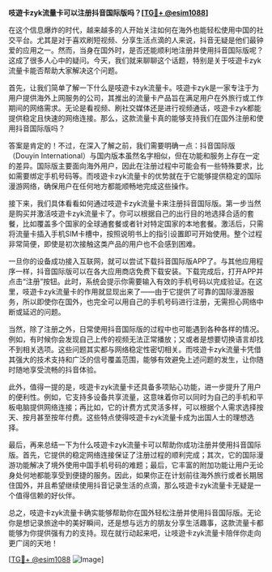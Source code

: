 **吱遊卡zyk流量卡可以注册抖音国际版吗？[[TG💪+ @esim1088](https://t.me/s/esim1088)]**

在这个信息爆炸的时代，越来越多的人开始关注如何在海外也能轻松使用中国的社交平台。尤其是对于喜欢刷短视频、分享生活点滴的人来说，抖音无疑是他们最钟爱的应用之一。然而，当身在国外时，是否还能顺利地注册并使用抖音国际版呢？这成了很多人心中的疑问。今天，我们就来聊聊这个话题，特别是关于吱遊卡zyk流量卡能否帮助大家解决这个问题。

首先，让我们简单了解一下什么是吱遊卡zyk流量卡。吱遊卡zyk是一家专注于为用户提供海外上网服务的公司，其推出的流量卡产品旨在满足用户在外旅行或工作期间的网络需求。无论是看视频、刷社交媒体还是进行视频通话，吱遊卡zyk都能提供稳定且快速的网络连接。那么，这款流量卡真的能够支持我们在国外注册和使用抖音国际版吗？

答案是肯定的！不过，在深入了解之前，我们需要明确一点：抖音国际版（Douyin International）与国内版本虽然名字相似，但在功能和服务上存在一定的差异。国际版主要面向海外用户，因此在注册过程中可能会有一些特殊要求，比如需要绑定手机号码等。而吱遊卡zyk流量卡的优势就在于它能够提供稳定的国际漫游网络，确保用户在任何地方都能顺畅地完成这些操作。

接下来，我们具体看看如何通过吱遊卡zyk流量卡来注册抖音国际版。第一步当然是购买并激活吱遊卡zyk流量卡了。你可以根据自己的出行目的地选择合适的套餐，比如覆盖多个国家的全球通套餐或者针对特定国家的本地套餐。激活后，只需将流量卡插入手机SIM卡槽中，按照说明书上的指引设置即可开始使用。整个过程非常简便，即使是初次接触这类产品的用户也不会感到困难。

一旦你的设备成功接入互联网，就可以尝试下载抖音国际版APP了。与其他应用程序一样，抖音国际版可以在各大应用商店免费下载安装。下载完成后，打开APP并点击“注册”按钮。此时，系统会提示你需要输入有效的手机号码以完成验证。在这里，吱遊卡zyk流量卡的作用就显现出来了——由于它提供了可靠的国际漫游服务，所以即使你在国外，也完全可以用自己的手机号码进行注册，无需担心网络中断或延迟的问题。

当然，除了注册之外，日常使用抖音国际版的过程中也可能遇到各种各样的情况。例如，有时候你会发现自己上传的视频无法正常播放；又或者是想要切换语言却找不到相关选项。这些问题其实都与网络稳定性密切相关。而吱遊卡zyk流量卡凭借其强大的技术支持和广泛的信号覆盖范围，能够有效避免上述问题的发生，让你随时随地享受流畅的抖音体验。

此外，值得一提的是，吱遊卡zyk流量卡还具备多项贴心功能，进一步提升了用户的便利性。例如，它支持多设备共享流量，这意味着你可以同时为自己的手机和平板电脑提供网络连接；再比如，它的计费方式灵活多样，可以根据个人需求选择按天、按月甚至按年付费。这些特点使得吱遊卡zyk流量卡成为出国人士的理想选择。

最后，再来总结一下为什么吱遊卡zyk流量卡可以帮助你成功注册并使用抖音国际版。首先，它提供的稳定网络连接保证了注册过程的顺利完成；其次，它的国际漫游功能解决了境外使用中国手机号码的难题；最后，它丰富的附加功能让用户无论身处何地都能享受到便捷的服务。因此，如果你正在计划前往海外旅行或者长期居住国外，并且希望继续使用抖音记录生活的点滴，那么吱遊卡zyk流量卡无疑是一个值得信赖的好伙伴。

总之，吱遊卡zyk流量卡确实能够帮助你在国外轻松注册并使用抖音国际版。无论你是想记录旅途中的美好瞬间，还是想与远方的朋友分享生活趣事，这款流量卡都能够为你提供强有力的支持。现在就行动起来吧，让吱遊卡zyk流量卡陪伴你走向更广阔的天地！

[[TG💪+ @esim1088](https://t.me/s/esim1088) ![Image](https://i.postimg.cc/4NQfJmqS/Snipaste-2025-05-13-00-14-12.png)]